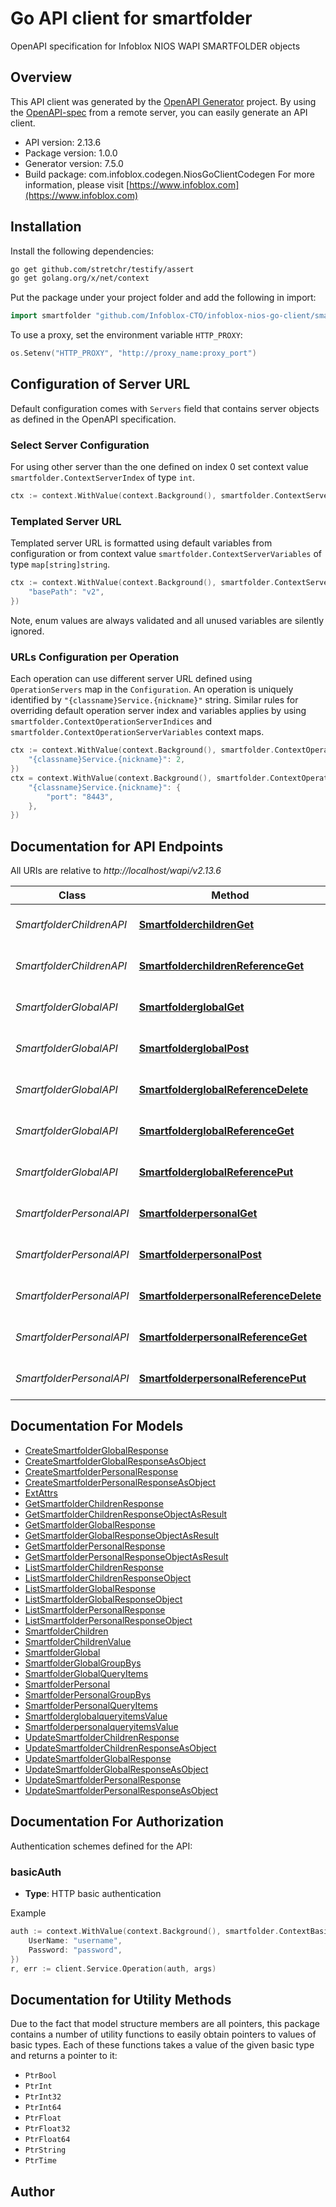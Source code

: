 # Go API client for smartfolder

OpenAPI specification for Infoblox NIOS WAPI SMARTFOLDER objects

## Overview
This API client was generated by the [OpenAPI Generator](https://openapi-generator.tech) project.  By using the [OpenAPI-spec](https://www.openapis.org/) from a remote server, you can easily generate an API client.

- API version: 2.13.6
- Package version: 1.0.0
- Generator version: 7.5.0
- Build package: com.infoblox.codegen.NiosGoClientCodegen
For more information, please visit [https://www.infoblox.com](https://www.infoblox.com)

## Installation

Install the following dependencies:

```sh
go get github.com/stretchr/testify/assert
go get golang.org/x/net/context
```

Put the package under your project folder and add the following in import:

```go
import smartfolder "github.com/Infoblox-CTO/infoblox-nios-go-client/smartfolder"
```

To use a proxy, set the environment variable `HTTP_PROXY`:

```go
os.Setenv("HTTP_PROXY", "http://proxy_name:proxy_port")
```

## Configuration of Server URL

Default configuration comes with `Servers` field that contains server objects as defined in the OpenAPI specification.

### Select Server Configuration

For using other server than the one defined on index 0 set context value `smartfolder.ContextServerIndex` of type `int`.

```go
ctx := context.WithValue(context.Background(), smartfolder.ContextServerIndex, 1)
```

### Templated Server URL

Templated server URL is formatted using default variables from configuration or from context value `smartfolder.ContextServerVariables` of type `map[string]string`.

```go
ctx := context.WithValue(context.Background(), smartfolder.ContextServerVariables, map[string]string{
	"basePath": "v2",
})
```

Note, enum values are always validated and all unused variables are silently ignored.

### URLs Configuration per Operation

Each operation can use different server URL defined using `OperationServers` map in the `Configuration`.
An operation is uniquely identified by `"{classname}Service.{nickname}"` string.
Similar rules for overriding default operation server index and variables applies by using `smartfolder.ContextOperationServerIndices` and `smartfolder.ContextOperationServerVariables` context maps.

```go
ctx := context.WithValue(context.Background(), smartfolder.ContextOperationServerIndices, map[string]int{
	"{classname}Service.{nickname}": 2,
})
ctx = context.WithValue(context.Background(), smartfolder.ContextOperationServerVariables, map[string]map[string]string{
	"{classname}Service.{nickname}": {
		"port": "8443",
	},
})
```

## Documentation for API Endpoints

All URIs are relative to *http://localhost/wapi/v2.13.6*

Class | Method | HTTP request | Description
------------ | ------------- | ------------- | -------------
*SmartfolderChildrenAPI* | [**SmartfolderchildrenGet**](docs/SmartfolderChildrenAPI.md#smartfolderchildrenget) | **Get** /smartfolder:children | Retrieve smartfolder:children objects
*SmartfolderChildrenAPI* | [**SmartfolderchildrenReferenceGet**](docs/SmartfolderChildrenAPI.md#smartfolderchildrenreferenceget) | **Get** /smartfolder:children/{reference} | Get a specific smartfolder:children object
*SmartfolderGlobalAPI* | [**SmartfolderglobalGet**](docs/SmartfolderGlobalAPI.md#smartfolderglobalget) | **Get** /smartfolder:global | Retrieve smartfolder:global objects
*SmartfolderGlobalAPI* | [**SmartfolderglobalPost**](docs/SmartfolderGlobalAPI.md#smartfolderglobalpost) | **Post** /smartfolder:global | Create a smartfolder:global object
*SmartfolderGlobalAPI* | [**SmartfolderglobalReferenceDelete**](docs/SmartfolderGlobalAPI.md#smartfolderglobalreferencedelete) | **Delete** /smartfolder:global/{reference} | Delete a smartfolder:global object
*SmartfolderGlobalAPI* | [**SmartfolderglobalReferenceGet**](docs/SmartfolderGlobalAPI.md#smartfolderglobalreferenceget) | **Get** /smartfolder:global/{reference} | Get a specific smartfolder:global object
*SmartfolderGlobalAPI* | [**SmartfolderglobalReferencePut**](docs/SmartfolderGlobalAPI.md#smartfolderglobalreferenceput) | **Put** /smartfolder:global/{reference} | Update a smartfolder:global object
*SmartfolderPersonalAPI* | [**SmartfolderpersonalGet**](docs/SmartfolderPersonalAPI.md#smartfolderpersonalget) | **Get** /smartfolder:personal | Retrieve smartfolder:personal objects
*SmartfolderPersonalAPI* | [**SmartfolderpersonalPost**](docs/SmartfolderPersonalAPI.md#smartfolderpersonalpost) | **Post** /smartfolder:personal | Create a smartfolder:personal object
*SmartfolderPersonalAPI* | [**SmartfolderpersonalReferenceDelete**](docs/SmartfolderPersonalAPI.md#smartfolderpersonalreferencedelete) | **Delete** /smartfolder:personal/{reference} | Delete a smartfolder:personal object
*SmartfolderPersonalAPI* | [**SmartfolderpersonalReferenceGet**](docs/SmartfolderPersonalAPI.md#smartfolderpersonalreferenceget) | **Get** /smartfolder:personal/{reference} | Get a specific smartfolder:personal object
*SmartfolderPersonalAPI* | [**SmartfolderpersonalReferencePut**](docs/SmartfolderPersonalAPI.md#smartfolderpersonalreferenceput) | **Put** /smartfolder:personal/{reference} | Update a smartfolder:personal object


## Documentation For Models

 - [CreateSmartfolderGlobalResponse](docs/CreateSmartfolderGlobalResponse.md)
 - [CreateSmartfolderGlobalResponseAsObject](docs/CreateSmartfolderGlobalResponseAsObject.md)
 - [CreateSmartfolderPersonalResponse](docs/CreateSmartfolderPersonalResponse.md)
 - [CreateSmartfolderPersonalResponseAsObject](docs/CreateSmartfolderPersonalResponseAsObject.md)
 - [ExtAttrs](docs/ExtAttrs.md)
 - [GetSmartfolderChildrenResponse](docs/GetSmartfolderChildrenResponse.md)
 - [GetSmartfolderChildrenResponseObjectAsResult](docs/GetSmartfolderChildrenResponseObjectAsResult.md)
 - [GetSmartfolderGlobalResponse](docs/GetSmartfolderGlobalResponse.md)
 - [GetSmartfolderGlobalResponseObjectAsResult](docs/GetSmartfolderGlobalResponseObjectAsResult.md)
 - [GetSmartfolderPersonalResponse](docs/GetSmartfolderPersonalResponse.md)
 - [GetSmartfolderPersonalResponseObjectAsResult](docs/GetSmartfolderPersonalResponseObjectAsResult.md)
 - [ListSmartfolderChildrenResponse](docs/ListSmartfolderChildrenResponse.md)
 - [ListSmartfolderChildrenResponseObject](docs/ListSmartfolderChildrenResponseObject.md)
 - [ListSmartfolderGlobalResponse](docs/ListSmartfolderGlobalResponse.md)
 - [ListSmartfolderGlobalResponseObject](docs/ListSmartfolderGlobalResponseObject.md)
 - [ListSmartfolderPersonalResponse](docs/ListSmartfolderPersonalResponse.md)
 - [ListSmartfolderPersonalResponseObject](docs/ListSmartfolderPersonalResponseObject.md)
 - [SmartfolderChildren](docs/SmartfolderChildren.md)
 - [SmartfolderChildrenValue](docs/SmartfolderChildrenValue.md)
 - [SmartfolderGlobal](docs/SmartfolderGlobal.md)
 - [SmartfolderGlobalGroupBys](docs/SmartfolderGlobalGroupBys.md)
 - [SmartfolderGlobalQueryItems](docs/SmartfolderGlobalQueryItems.md)
 - [SmartfolderPersonal](docs/SmartfolderPersonal.md)
 - [SmartfolderPersonalGroupBys](docs/SmartfolderPersonalGroupBys.md)
 - [SmartfolderPersonalQueryItems](docs/SmartfolderPersonalQueryItems.md)
 - [SmartfolderglobalqueryitemsValue](docs/SmartfolderglobalqueryitemsValue.md)
 - [SmartfolderpersonalqueryitemsValue](docs/SmartfolderpersonalqueryitemsValue.md)
 - [UpdateSmartfolderChildrenResponse](docs/UpdateSmartfolderChildrenResponse.md)
 - [UpdateSmartfolderChildrenResponseAsObject](docs/UpdateSmartfolderChildrenResponseAsObject.md)
 - [UpdateSmartfolderGlobalResponse](docs/UpdateSmartfolderGlobalResponse.md)
 - [UpdateSmartfolderGlobalResponseAsObject](docs/UpdateSmartfolderGlobalResponseAsObject.md)
 - [UpdateSmartfolderPersonalResponse](docs/UpdateSmartfolderPersonalResponse.md)
 - [UpdateSmartfolderPersonalResponseAsObject](docs/UpdateSmartfolderPersonalResponseAsObject.md)


## Documentation For Authorization


Authentication schemes defined for the API:
### basicAuth

- **Type**: HTTP basic authentication

Example

```go
auth := context.WithValue(context.Background(), smartfolder.ContextBasicAuth, smartfolder.BasicAuth{
	UserName: "username",
	Password: "password",
})
r, err := client.Service.Operation(auth, args)
```


## Documentation for Utility Methods

Due to the fact that model structure members are all pointers, this package contains
a number of utility functions to easily obtain pointers to values of basic types.
Each of these functions takes a value of the given basic type and returns a pointer to it:

* `PtrBool`
* `PtrInt`
* `PtrInt32`
* `PtrInt64`
* `PtrFloat`
* `PtrFloat32`
* `PtrFloat64`
* `PtrString`
* `PtrTime`

## Author



